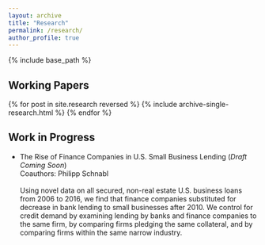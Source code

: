 ```yaml
---
layout: archive
title: "Research"
permalink: /research/
author_profile: true
---
```

{% include base_path %}

Working Papers
---------------	

{% for post in site.research reversed %}
  {% include archive-single-research.html %}
{% endfor %}

Work in Progress
---------------	
<ul>
  <li> The Rise of Finance Companies in U.S. Small Business Lending (<em>Draft Coming Soon</em>)<br>
   Coauthors: Philipp Schnabl<br>
    <br>
   Using novel data on all secured, non-real estate U.S. business loans from 2006 to 2016, we find that finance companies substituted for   decrease in bank lending to small businesses after 2010. We control for credit demand by examining lending by banks and finance     companies to the same firm, by comparing firms pledging the same collateral, and by comparing firms within the same narrow industry.
  </li>
</ul>
